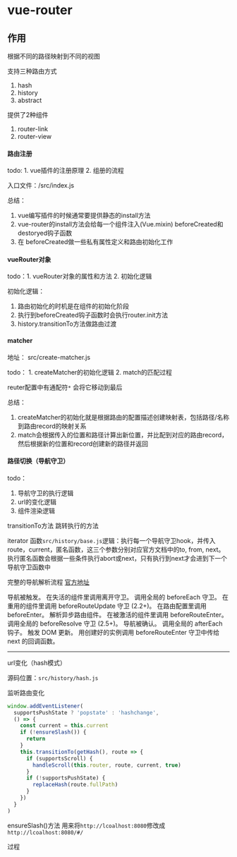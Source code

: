 # vue-router

## 作用

根据不同的路径映射到不同的视图

支持三种路由方式

  1. hash
  2. history
  3. abstract

提供了2种组件

  1. router-link
  2. router-view

#### 路由注册

todo: 1. vue插件的注册原理 2. 组册的流程

入口文件：/src/index.js

总结：

  1. vue编写插件的时候通常要提供静态的install方法
  2. vue-router的install方法会给每一个组件注入(Vue.mixin) beforeCreated和destoryed钩子函数
  3. 在 beforeCreated做一些私有属性定义和路由初始化工作

#### vueRouter对象

todo：1. vueRouter对象的属性和方法 2. 初始化逻辑

初始化逻辑：

  1. 路由初始化的时机是在组件的初始化阶段
  2. 执行到beforeCreated钩子函数时会执行router.init方法
  3. history.transitionTo方法做路由过渡

#### matcher

地址： src/create-matcher.js

todo： 1. createMatcher的初始化逻辑 2. match的匹配过程

reuter配置中有通配符`*` 会将它移动到最后

总结：

  1. createMatcher的初始化就是根据路由的配置描述创建映射表，包括路径/名称到路由record的映射关系
  2. match会根据传入的位置和路径计算出新位置，并比配到对应的路由record，然后根据新的位置和record创建新的路径并返回

#### 路径切换（导航守卫）

todo：

  1. 导航守卫的执行逻辑
  2. url的变化逻辑
  3. 组件渲染逻辑

  transitionTo方法 跳转执行的方法

  iterator 函数`src/history/base.js`逻辑：执行每一个导航守卫hook，并传入route，current，匿名函数，这三个参数分别对应官方文档中的to, from, next。执行匿名函数会根据一些条件执行abort或next，只有执行到next才会进到下一个导航守卫函数中

完整的导航解析流程 [官方地址](https://router.vuejs.org/zh/guide/advanced/navigation-guards.html#%E5%AE%8C%E6%95%B4%E7%9A%84%E5%AF%BC%E8%88%AA%E8%A7%A3%E6%9E%90%E6%B5%81%E7%A8%8B)


导航被触发。
在失活的组件里调用离开守卫。
调用全局的 beforeEach 守卫。
在重用的组件里调用 beforeRouteUpdate 守卫 (2.2+)。
在路由配置里调用 beforeEnter。
解析异步路由组件。
在被激活的组件里调用 beforeRouteEnter。
调用全局的 beforeResolve 守卫 (2.5+)。
导航被确认。
调用全局的 afterEach 钩子。
触发 DOM 更新。
用创建好的实例调用 beforeRouteEnter 守卫中传给 next 的回调函数。

---

url变化（hash模式）

源码位置：`src/history/hash.js`

监听路由变化

```js
window.addEventListener(
  supportsPushState ? 'popstate' : 'hashchange',
  () => {
    const current = this.current
    if (!ensureSlash()) {
      return
    }
    this.transitionTo(getHash(), route => {
      if (supportsScroll) {
        handleScroll(this.router, route, current, true)
      }
      if (!supportsPushState) {
        replaceHash(route.fullPath)
      }
    })
  }
)
```

ensureSlash()方法 用来将`http://lcoalhost:8080`修改成`http://lcoalhost:8080/#/`

过程
